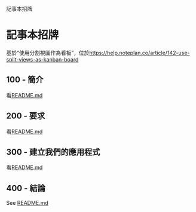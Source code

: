 記事本招牌

# 記事本招牌

基於“使用分割視圖作為看板”，位於<https://help.noteplan.co/article/142-use-split-views-as-kanban-board>

## 100 - 簡介

看[README.md](./100/README.md)

## 200 - 要求

看[README.md](./200/README.md)

## 300 - 建立我們的應用程式

看[README.md](./300/README.md)

## 400 - 結論

See [README.md](./400/README.md)
